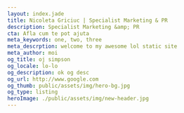 ```yaml
---
layout: index.jade
title: Nicoleta Griciuc | Specialist Marketing & PR
description: Specialist Marketing &amp; PR
cta: Afla cum te pot ajuta
meta_keywords: one, two, three
meta_descrption: welcome to my awesome lol static site
meta_author: moi
og_title: oj simpson
og_locale: lo-lo
og_description: ok og desc
og_url: http://www.google.com
og_thumb: public/assets/img/hero-bg.jpg
og_type: listing
heroImage: ./public/assets/img/new-header.jpg
---
```

